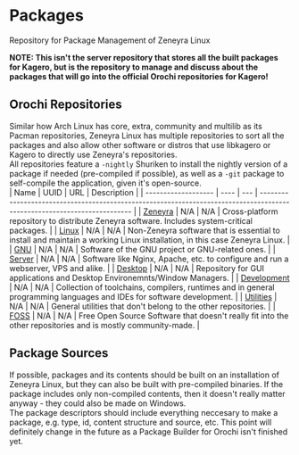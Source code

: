 # Packages
Repository for Package Management of Zeneyra Linux

**NOTE: This isn't the server repository that stores all the built packages for Kagero, but is the repository to manage and discuss about the packages that will go into the official Orochi repositories for Kagero!**

## Orochi Repositories
Similar how Arch Linux has core, extra, community and multilib as its Pacman repositories, Zeneyra Linux has multiple repositories to sort all the packages and also allow other software or distros that use libkagero or Kagero to directly use Zeneyra's repositories.  
All repositories feature a `-nightly` Shuriken to install the nightly version of a package if needed (pre-compiled if possible), as well as a `-git` package to self-compile the application, given it's open-source.  
| Name                | UUID | URL | Description                                                                                                              |
| ------------------- | ---- | --- | ------------------------------------------------------------------------------------------------------------------------ |
| [Zeneyra](zeneyra/) | N/A  | N/A | Cross-platform repository to distribute Zeneyra software. Includes system-critical packages.                             |
| [Linux](linux/)     | N/A  | N/A | Non-Zeneyra software that is essential to install and maintain a working Linux installation, in this case Zeneyra Linux. |
| [GNU](gnu/)         | N/A  | N/A | Software of the GNU project or GNU-related ones.                                                                         |
| [Server](server/)   | N/A  | N/A | Software like Nginx, Apache, etc. to configure and run a webserver, VPS and alike.                                       |
| [Desktop](desktop/) | N/A  | N/A | Repository for GUI applications and Desktop Environemnts/Window Managers.                                                |
| [Development](dev)  | N/A  | N/A | Collection of toolchains, compilers, runtimes and in general programming languages and IDEs for software development.    |
| [Utilities](utils/) | N/A  | N/A | General utilities that don't belong to the other repositories.                                                           |
| [FOSS](foss/)       | N/A  | N/A | Free Open Source Software that doesn't really fit into the other repositories and is mostly community-made.              |


## Package Sources
If possible, packages and its contents should be built on an installation of Zeneyra Linux, but they can also be built with pre-compiled binaries. If the package includes only non-compiled contents, then it doesn't really matter anyway - they could also be made on Windows.  
The package descriptors should include everything neccesary to make a package, e.g. type, id, content structure and source, etc. This point will definitely change in the future as a Package Builder for Orochi isn't finished yet.